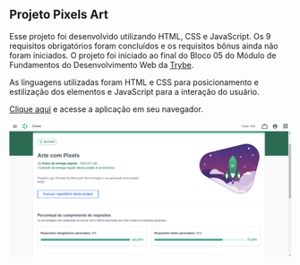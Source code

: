 ## Projeto Pixels Art

Esse projeto foi desenvolvido utilizando HTML, CSS e JavaScript. Os 9 requisitos obrigatórios foram concluídos e os requisitos bônus ainda não foram iniciados.
O projeto foi iniciado ao final do Bloco 05 do Módulo de Fundamentos do Desenvolvimento Web da [Trybe](https://www.betrybe.com/).

As linguagens utilizadas foram HTML e CSS para posicionamento e estilização dos elementos e JavaScript para a interação do usuário.

[Clique aqui](https://igorhleal.github.io/project-pixels-art/) e acesse a aplicação em seu navegador.


![Página](images/image2.png)
